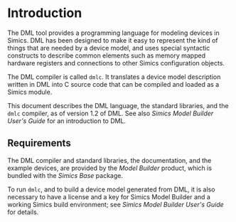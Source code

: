 <!--
  © 2021-2023 Intel Corporation
  SPDX-License-Identifier: MPL-2.0
-->

# Introduction

The DML tool provides a programming language for modeling devices
in Simics. DML has been designed to make it easy to represent the
kind of things that are needed by a device model, and uses special syntactic
constructs to describe common elements such as memory mapped hardware registers
and connections to other Simics configuration objects.

The DML compiler is called `dmlc`. It translates a device model
description written in DML into C source code that can be compiled and
loaded as a Simics module.

This document describes the DML language, the standard libraries, and
the `dmlc` compiler, as of version 1.2 of DML. See
also *Simics Model Builder User's Guide* for an introduction
to DML.

## Requirements

The DML compiler and standard libraries, the documentation, and the
example devices, are provided by the *Model Builder* product,
which is bundled with the *Simics Base* package.

To run `dmlc`, and to build a device model generated from
DML, it is also necessary to have a license and a key for Simics Model Builder
and a working Simics build environment; see
*Simics Model Builder User's Guide* for details.

